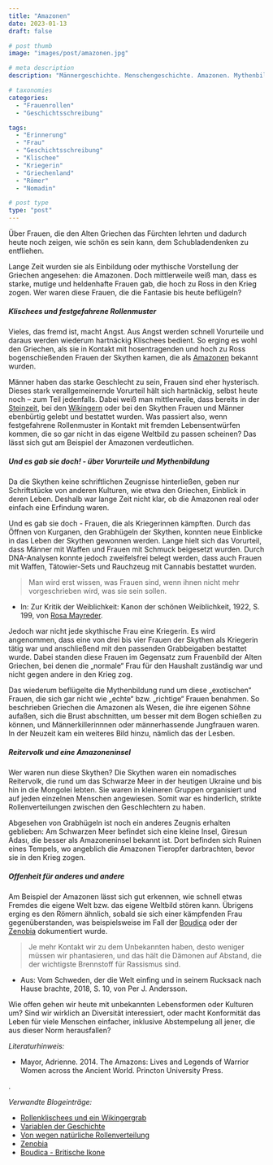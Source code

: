```yaml
---
title: "Amazonen"
date: 2023-01-13
draft: false

# post thumb
image: "images/post/amazonen.jpg"

# meta description
description: "Männergeschichte. Menschengeschichte. Amazonen. Mythenbildung. Klischees. Rollenmuster. Vorurteile. Skythen. Nomaden. Kriegerin. Reitervolk. Amazoneninsel. Giresun Adası. Weltbild. Rollenverteilung. Tätowier-Sets. Rauchzeug für Cannabis. Neue Kenntnisse durch DNA-Analysen. Schubladendenken."

# taxonomies
categories:
  - "Frauenrollen"
  - "Geschichtsschreibung"

tags:
  - "Erinnerung"
  - "Frau"
  - "Geschichtsschreibung"
  - "Klischee"
  - "Kriegerin"
  - "Griechenland"
  - "Römer"
  - "Nomadin"

# post type
type: "post"
---
```


Über Frauen, die den Alten Griechen das Fürchten lehrten und dadurch heute noch zeigen, wie schön es sein kann, dem Schubladendenken zu entfliehen.

Lange Zeit wurden sie als Einbildung oder mythische Vorstellung der Griechen angesehen: die Amazonen. Doch mittlerweile weiß man, dass es starke, mutige und heldenhafte Frauen gab, die hoch zu Ross in den Krieg zogen. Wer waren diese Frauen, die die Fantasie bis heute beflügeln?

##### Klischees und festgefahrene Rollenmuster

Vieles, das fremd ist, macht Angst. Aus Angst werden schnell Vorurteile und daraus werden wiederum hartnäckig Klischees bedient. So erging es wohl den Griechen, als sie in Kontakt mit hosentragenden und hoch zu Ross bogenschießenden Frauen der Skythen kamen, die als [Amazonen](https://www.nationalgeographic.de/geschichte-und-kultur/2021/01/amazonen-rauchten-gras-taetowierten-sich-und-kaempften-wie-maenner) bekannt wurden.

Männer haben das starke Geschlecht zu sein, Frauen sind eher hysterisch. Dieses stark verallgemeinernde Vorurteil hält sich hartnäckig, selbst heute noch – zum Teil jedenfalls. 
Dabei weiß man mittlerweile, dass bereits in der [Steinzeit](https://www.erinnermich.eu/blog/urzeit/), bei den [Wikingern](https://www.erinnermich.eu/blog/wikingergrab/) oder bei den Skythen Frauen und Männer ebenbürtig gelebt und bestattet wurden. Was passiert also, wenn festgefahrene Rollenmuster in Kontakt mit fremden Lebensentwürfen kommen, die so gar nicht in das eigene Weltbild zu passen scheinen? Das lässt sich gut am Beispiel der Amazonen verdeutlichen.

##### Und es gab sie doch! - über Vorurteile und Mythenbildung

Da die Skythen keine schriftlichen Zeugnisse hinterließen, geben nur Schriftstücke von anderen Kulturen, wie etwa den Griechen, Einblick in deren Leben. Deshalb war lange Zeit nicht klar, ob die Amazonen real oder einfach eine Erfindung waren.

Und es gab sie doch - Frauen, die als Kriegerinnen kämpften. Durch das Öffnen von Kurganen, den Grabhügeln der Skythen, konnten neue Einblicke in das Leben der Skythen gewonnen werden.  Lange hielt sich das Vorurteil, dass Männer mit Waffen und Frauen mit Schmuck beigesetzt wurden. Durch DNA-Analysen konnte jedoch zweifelsfrei belegt werden, dass auch Frauen mit Waffen, Tätowier-Sets und Rauchzeug mit Cannabis bestattet wurden.

>Man wird erst wissen, was Frauen sind, wenn ihnen nicht mehr vorgeschrieben wird, was sie sein sollen.

- In: Zur Kritik der Weiblichkeit: Kanon der schönen Weiblichkeit, 1922, S. 199, von [Rosa Mayreder](https://www.erinnermich.eu/blog/mayreder/).


Jedoch war nicht jede skythische Frau eine Kriegerin. Es wird angenommen, dass eine von drei bis vier Frauen  der Skythen als Kriegerin tätig war und anschließend mit den passenden Grabbeigaben bestattet wurde. Dabei standen diese Frauen im Gegensatz zum Frauenbild der Alten Griechen, bei denen die „normale“ Frau für den Haushalt zuständig war und nicht gegen andere in den Krieg zog.

Das wiederum beflügelte die Mythenbildung rund um diese „exotischen“ Frauen, die sich gar nicht wie „echte“ bzw. „richtige“ Frauen benahmen. So beschrieben Griechen die Amazonen als Wesen, die ihre eigenen Söhne aufaßen, sich die Brust abschnitten, um besser mit dem Bogen schießen zu können, und Männerkillerinnnen oder männerhassende Jungfrauen waren. In der Neuzeit kam ein weiteres Bild hinzu, nämlich das der Lesben.

##### Reitervolk und eine Amazoneninsel

Wer waren nun diese Skythen? Die Skythen waren ein nomadisches Reitervolk, die rund um das Schwarze Meer in der heutigen Ukraine und bis hin in die Mongolei lebten. Sie waren in kleineren Gruppen organisiert und auf jeden einzelnen Menschen angewiesen. Somit war es hinderlich, strikte Rollenverteilungen zwischen den Geschlechtern zu haben.

Abgesehen von Grabhügeln ist noch ein anderes Zeugnis erhalten geblieben: Am Schwarzen Meer befindet sich eine kleine Insel, Giresun Adası, die besser als Amazoneninsel bekannt ist. Dort befinden sich Ruinen eines Tempels, wo angeblich die Amazonen Tieropfer darbrachten, bevor sie in den Krieg zogen.

##### Offenheit für anderes und andere

Am Beispiel der Amazonen lässt sich gut erkennen, wie schnell etwas Fremdes die eigene Welt bzw. das eigene Weltbild stören kann. Übrigens erging es den Römern ähnlich, sobald sie sich einer kämpfenden Frau gegenüberstanden, was beispielsweise im Fall der [Boudica](https://www.erinnermich.eu/blog/boudica/) oder der [Zenobia](https://www.erinnermich.eu/blog/zenobia/) dokumentiert wurde.


>Je mehr Kontakt wir zu dem Unbekannten haben, desto weniger müssen wir phantasieren, und das hält die Dämonen auf Abstand, die der wichtigste Brennstoff für Rassismus sind.

- Aus: Vom Schweden, der die Welt einfing und in seinem Rucksack nach Hause brachte, 2018, S. 10, von Per J. Andersson.

Wie offen gehen wir heute mit unbekannten Lebensformen oder Kulturen um? Sind wir wirklich an Diversität interessiert, oder macht Konformität das Leben für viele Menschen einfacher, inklusive Abstempelung all jener, die aus dieser Norm herausfallen? 


*Literaturhinweis:*
- Mayor, Adrienne. 2014. The Amazons: Lives and Legends of Warrior Women across the Ancient World. Princton University Press.


.



*Verwandte Blogeinträge:*
- [Rollenklischees und ein Wikingergrab](https://www.erinnermich.eu/blog/wikingergrab/)
- [Variablen der Geschichte](https://www.erinnermich.eu/blog/neuegeschichte/)
- [Von wegen natürliche Rollenverteilung](https://www.erinnermich.eu/blog/urzeit/)
- [Zenobia](https://www.erinnermich.eu/blog/zenobia/)
- [Boudica - Britische Ikone](https://www.erinnermich.eu/blog/boudica/)

